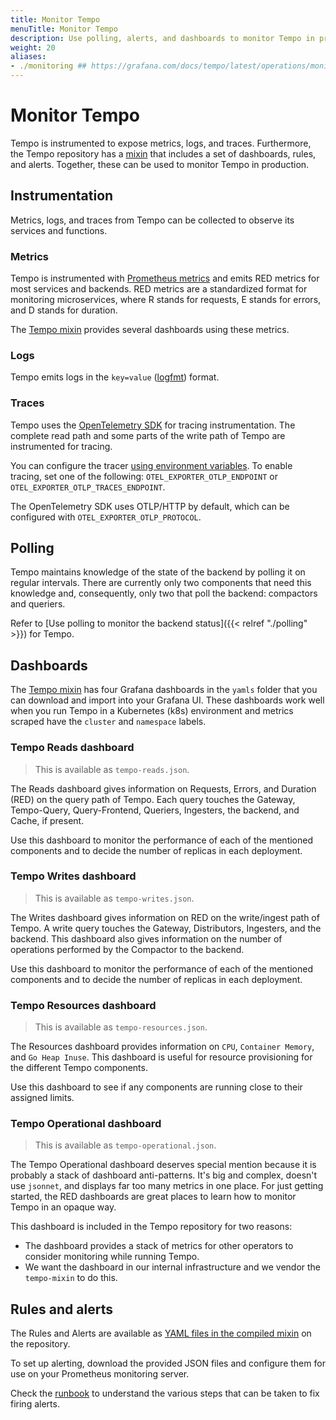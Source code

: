 ```yaml
---
title: Monitor Tempo
menuTitle: Monitor Tempo
description: Use polling, alerts, and dashboards to monitor Tempo in production.
weight: 20
aliases:
- ./monitoring ## https://grafana.com/docs/tempo/latest/operations/monitoring/
---
```


# Monitor Tempo

Tempo is instrumented to expose metrics, logs, and traces.
Furthermore, the Tempo repository has a [mixin](https://github.com/grafana/tempo/tree/main/operations/tempo-mixin) that includes a
set of dashboards, rules, and alerts.
Together, these can be used to monitor Tempo in production.

## Instrumentation

Metrics, logs, and traces from Tempo can be collected to observe its services and functions.

### Metrics

Tempo is instrumented with [Prometheus metrics](https://prometheus.io/) and emits RED metrics for most services and backends.
RED metrics are a standardized format for monitoring microservices, where R stands for requests, E stands for errors, and D stands for duration.

The [Tempo mixin](#dashboards) provides several dashboards using these metrics.

### Logs

Tempo emits logs in the `key=value` ([logfmt](https://brandur.org/logfmt)) format.

### Traces

Tempo uses the [OpenTelemetry SDK](https://github.com/open-telemetry/opentelemetry-go) for tracing instrumentation.
The complete read path and some parts of the write path of Tempo are instrumented for tracing.

You can configure the tracer [using environment variables](https://opentelemetry.io/docs/languages/sdk-configuration/otlp-exporter/).
To enable tracing, set one of the following: `OTEL_EXPORTER_OTLP_ENDPOINT` or `OTEL_EXPORTER_OTLP_TRACES_ENDPOINT`.

The OpenTelemetry SDK uses OTLP/HTTP by default, which can be configured with `OTEL_EXPORTER_OTLP_PROTOCOL`.

## Polling

Tempo maintains knowledge of the state of the backend by polling it on regular intervals. There are currently only two components that need this knowledge and, consequently, only two that poll the backend: compactors and queriers.

Refer to [Use polling to monitor the backend status]({{< relref "./polling" >}}) for Tempo.

## Dashboards

The [Tempo mixin](https://github.com/grafana/tempo/tree/main/operations/tempo-mixin) has four Grafana dashboards in the `yamls` folder that you can download and import into your Grafana UI.
These dashboards work well when you run Tempo in a Kubernetes (k8s) environment and metrics scraped have the
`cluster` and `namespace` labels.

### Tempo Reads dashboard

> This is available as `tempo-reads.json`.

The Reads dashboard gives information on Requests, Errors, and Duration (RED) on the query path of Tempo.
Each query touches the Gateway, Tempo-Query, Query-Frontend, Queriers, Ingesters, the backend, and Cache, if present.

Use this dashboard to monitor the performance of each of the mentioned components and to decide the number of
replicas in each deployment.

### Tempo Writes dashboard

> This is available as `tempo-writes.json`.

The Writes dashboard gives information on RED on the write/ingest path of Tempo.
A write query touches the Gateway, Distributors, Ingesters, and the backend.
This dashboard also gives information
on the number of operations performed by the Compactor to the backend.

Use this dashboard to monitor the performance of each of the mentioned components and to decide the number of
replicas in each deployment.

### Tempo Resources dashboard

> This is available as `tempo-resources.json`.

The Resources dashboard provides information on `CPU`, `Container Memory`, and `Go Heap Inuse`.
This dashboard is useful for resource provisioning for the different Tempo components.

Use this dashboard to see if any components are running close to their assigned limits.

### Tempo Operational dashboard

> This is available as `tempo-operational.json`.

The Tempo Operational dashboard deserves special mention because it is probably a stack of dashboard anti-patterns.
It's big and complex, doesn't use `jsonnet`, and displays far too many metrics in one place.
For just getting started, the RED dashboards are great places to learn how to monitor Tempo in an opaque way.

This dashboard is included in the Tempo repository for two reasons:

- The dashboard provides a stack of metrics for other operators to consider monitoring while running Tempo.
- We want the dashboard in our internal infrastructure and we vendor the `tempo-mixin` to do this.

## Rules and alerts

The Rules and Alerts are available as [YAML files in the compiled mixin](https://github.com/grafana/tempo/tree/main/operations/tempo-mixin-compiled) on the repository.

To set up alerting, download the provided JSON files and configure them for use on your Prometheus monitoring server.

Check the [runbook](https://github.com/grafana/tempo/blob/main/operations/tempo-mixin/runbook.md) to understand the
various steps that can be taken to fix firing alerts.
